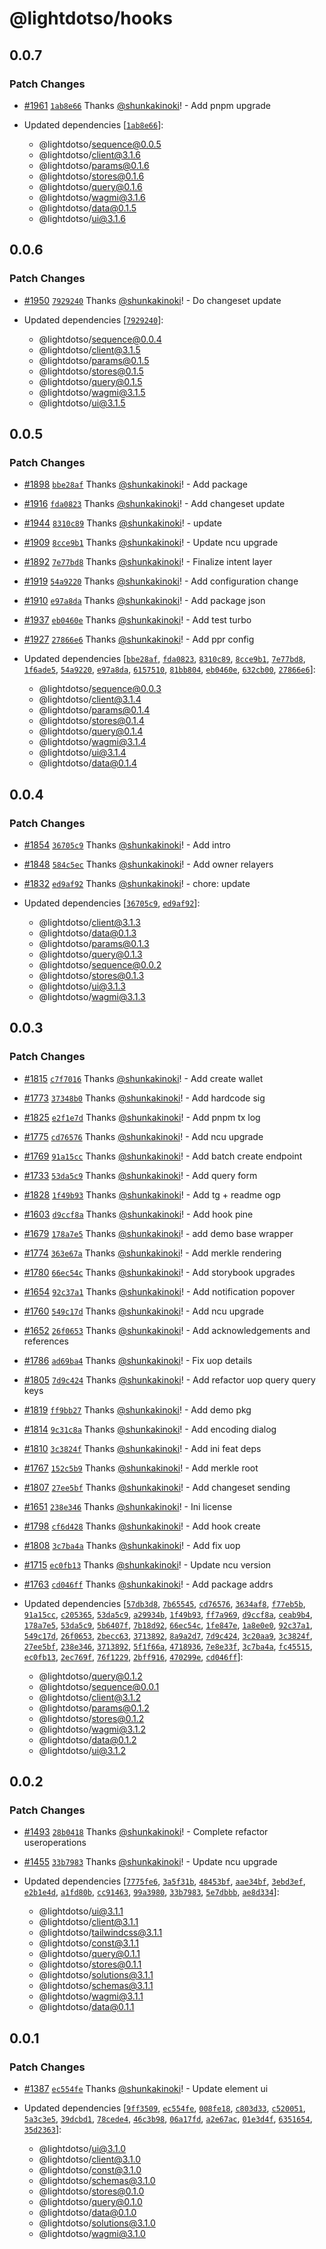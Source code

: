 # @lightdotso/hooks

## 0.0.7

### Patch Changes

- [#1961](https://github.com/LightotSo/LightotSo/pull/1961) [`1ab8e66`](https://github.com/LightotSo/LightotSo/commit/1ab8e662bb5ee7cb25c434f72548a8e7701b8d3a) Thanks [@shunkakinoki](https://github.com/shunkakinoki)! - Add pnpm upgrade

- Updated dependencies [[`1ab8e66`](https://github.com/LightotSo/LightotSo/commit/1ab8e662bb5ee7cb25c434f72548a8e7701b8d3a)]:
  - @lightdotso/sequence@0.0.5
  - @lightdotso/client@3.1.6
  - @lightdotso/params@0.1.6
  - @lightdotso/stores@0.1.6
  - @lightdotso/query@0.1.6
  - @lightdotso/wagmi@3.1.6
  - @lightdotso/data@0.1.5
  - @lightdotso/ui@3.1.6

## 0.0.6

### Patch Changes

- [#1950](https://github.com/LightotSo/LightotSo/pull/1950) [`7929240`](https://github.com/LightotSo/LightotSo/commit/79292406cad549b546bddfb37e77e85689201212) Thanks [@shunkakinoki](https://github.com/shunkakinoki)! - Do changeset update

- Updated dependencies [[`7929240`](https://github.com/LightotSo/LightotSo/commit/79292406cad549b546bddfb37e77e85689201212)]:
  - @lightdotso/sequence@0.0.4
  - @lightdotso/client@3.1.5
  - @lightdotso/params@0.1.5
  - @lightdotso/stores@0.1.5
  - @lightdotso/query@0.1.5
  - @lightdotso/wagmi@3.1.5
  - @lightdotso/ui@3.1.5

## 0.0.5

### Patch Changes

- [#1898](https://github.com/LightotSo/LightotSo/pull/1898) [`bbe28af`](https://github.com/LightotSo/LightotSo/commit/bbe28af571881afbe20a84a81db2ab1f7746b11f) Thanks [@shunkakinoki](https://github.com/shunkakinoki)! - Add package

- [#1916](https://github.com/LightotSo/LightotSo/pull/1916) [`fda0823`](https://github.com/LightotSo/LightotSo/commit/fda08234433e19a5573dacca2f6fcb40caf0a458) Thanks [@shunkakinoki](https://github.com/shunkakinoki)! - Add changeset update

- [#1944](https://github.com/LightotSo/LightotSo/pull/1944) [`8310c89`](https://github.com/LightotSo/LightotSo/commit/8310c89d2593b00c759cffb096bd73b8bf1e7a43) Thanks [@shunkakinoki](https://github.com/shunkakinoki)! - update

- [#1909](https://github.com/LightotSo/LightotSo/pull/1909) [`8cce9b1`](https://github.com/LightotSo/LightotSo/commit/8cce9b10f27e1005b7c2ab2c725e7af3972a2bfc) Thanks [@shunkakinoki](https://github.com/shunkakinoki)! - Update ncu upgrade

- [#1892](https://github.com/LightotSo/LightotSo/pull/1892) [`7e77bd8`](https://github.com/LightotSo/LightotSo/commit/7e77bd82e4656d514bdb00d6b160d7f0fdc5952d) Thanks [@shunkakinoki](https://github.com/shunkakinoki)! - Finalize intent layer

- [#1919](https://github.com/LightotSo/LightotSo/pull/1919) [`54a9220`](https://github.com/LightotSo/LightotSo/commit/54a9220b468f7cc6707591c0fdc487bb41e878ec) Thanks [@shunkakinoki](https://github.com/shunkakinoki)! - Add configuration change

- [#1910](https://github.com/LightotSo/LightotSo/pull/1910) [`e97a8da`](https://github.com/LightotSo/LightotSo/commit/e97a8da7fa0e903047c9c74b6e8342ea3d2b9ea8) Thanks [@shunkakinoki](https://github.com/shunkakinoki)! - Add package json

- [#1937](https://github.com/LightotSo/LightotSo/pull/1937) [`eb0460e`](https://github.com/LightotSo/LightotSo/commit/eb0460e762e5dd9a43cb7d528795aa19df4fdf2c) Thanks [@shunkakinoki](https://github.com/shunkakinoki)! - Add test turbo

- [#1927](https://github.com/LightotSo/LightotSo/pull/1927) [`27866e6`](https://github.com/LightotSo/LightotSo/commit/27866e6433a4469e2559f7517a3f50383c564d7f) Thanks [@shunkakinoki](https://github.com/shunkakinoki)! - Add ppr config

- Updated dependencies [[`bbe28af`](https://github.com/LightotSo/LightotSo/commit/bbe28af571881afbe20a84a81db2ab1f7746b11f), [`fda0823`](https://github.com/LightotSo/LightotSo/commit/fda08234433e19a5573dacca2f6fcb40caf0a458), [`8310c89`](https://github.com/LightotSo/LightotSo/commit/8310c89d2593b00c759cffb096bd73b8bf1e7a43), [`8cce9b1`](https://github.com/LightotSo/LightotSo/commit/8cce9b10f27e1005b7c2ab2c725e7af3972a2bfc), [`7e77bd8`](https://github.com/LightotSo/LightotSo/commit/7e77bd82e4656d514bdb00d6b160d7f0fdc5952d), [`1f6ade5`](https://github.com/LightotSo/LightotSo/commit/1f6ade5e8562de488b22b9e4aef6356dab008c8e), [`54a9220`](https://github.com/LightotSo/LightotSo/commit/54a9220b468f7cc6707591c0fdc487bb41e878ec), [`e97a8da`](https://github.com/LightotSo/LightotSo/commit/e97a8da7fa0e903047c9c74b6e8342ea3d2b9ea8), [`6157510`](https://github.com/LightotSo/LightotSo/commit/615751041137814400568831454381762f13a62f), [`81bb804`](https://github.com/LightotSo/LightotSo/commit/81bb8043aa151160af9d32f9c5df912348ea5d6e), [`eb0460e`](https://github.com/LightotSo/LightotSo/commit/eb0460e762e5dd9a43cb7d528795aa19df4fdf2c), [`632cb00`](https://github.com/LightotSo/LightotSo/commit/632cb00bccfa26ef6910af3f0ad9a3a9c831043b), [`27866e6`](https://github.com/LightotSo/LightotSo/commit/27866e6433a4469e2559f7517a3f50383c564d7f)]:
  - @lightdotso/sequence@0.0.3
  - @lightdotso/client@3.1.4
  - @lightdotso/params@0.1.4
  - @lightdotso/stores@0.1.4
  - @lightdotso/query@0.1.4
  - @lightdotso/wagmi@3.1.4
  - @lightdotso/ui@3.1.4
  - @lightdotso/data@0.1.4

## 0.0.4

### Patch Changes

- [#1854](https://github.com/LightotSo/LightotSo/pull/1854) [`36705c9`](https://github.com/LightotSo/LightotSo/commit/36705c90dc5fbbb8180221eb7c08f1c844714bff) Thanks [@shunkakinoki](https://github.com/shunkakinoki)! - Add intro

- [#1848](https://github.com/LightotSo/LightotSo/pull/1848) [`584c5ec`](https://github.com/LightotSo/LightotSo/commit/584c5ec03bac1198519408b8e9c08f321b326a68) Thanks [@shunkakinoki](https://github.com/shunkakinoki)! - Add owner relayers

- [#1832](https://github.com/LightotSo/LightotSo/pull/1832) [`ed9af92`](https://github.com/LightotSo/LightotSo/commit/ed9af920be0b94d81cf3c7abe753e1fc8144e3fc) Thanks [@shunkakinoki](https://github.com/shunkakinoki)! - chore: update

- Updated dependencies [[`36705c9`](https://github.com/LightotSo/LightotSo/commit/36705c90dc5fbbb8180221eb7c08f1c844714bff), [`ed9af92`](https://github.com/LightotSo/LightotSo/commit/ed9af920be0b94d81cf3c7abe753e1fc8144e3fc)]:
  - @lightdotso/client@3.1.3
  - @lightdotso/data@0.1.3
  - @lightdotso/params@0.1.3
  - @lightdotso/query@0.1.3
  - @lightdotso/sequence@0.0.2
  - @lightdotso/stores@0.1.3
  - @lightdotso/ui@3.1.3
  - @lightdotso/wagmi@3.1.3

## 0.0.3

### Patch Changes

- [#1815](https://github.com/LightotSo/LightotSo/pull/1815) [`c7f7016`](https://github.com/LightotSo/LightotSo/commit/c7f7016afc9c4eaa13f080f7200ba497369875fc) Thanks [@shunkakinoki](https://github.com/shunkakinoki)! - Add create wallet

- [#1773](https://github.com/LightotSo/LightotSo/pull/1773) [`37348b0`](https://github.com/LightotSo/LightotSo/commit/37348b0dea4bd6160b11088ca7437177e7617af3) Thanks [@shunkakinoki](https://github.com/shunkakinoki)! - Add hardcode sig

- [#1825](https://github.com/LightotSo/LightotSo/pull/1825) [`e2f1e7d`](https://github.com/LightotSo/LightotSo/commit/e2f1e7d69149430b1e25fb45fb609d835817812e) Thanks [@shunkakinoki](https://github.com/shunkakinoki)! - Add pnpm tx log

- [#1775](https://github.com/LightotSo/LightotSo/pull/1775) [`cd76576`](https://github.com/LightotSo/LightotSo/commit/cd765766ac828c75dd8ad1a068a07b859009c085) Thanks [@shunkakinoki](https://github.com/shunkakinoki)! - Add ncu upgrade

- [#1769](https://github.com/LightotSo/LightotSo/pull/1769) [`91a15cc`](https://github.com/LightotSo/LightotSo/commit/91a15cc50f4adbbf3f463b4b571f533ede803454) Thanks [@shunkakinoki](https://github.com/shunkakinoki)! - Add batch create endpoint

- [#1733](https://github.com/LightotSo/LightotSo/pull/1733) [`53da5c9`](https://github.com/LightotSo/LightotSo/commit/53da5c96f0a858500bbdc89bd6327a7eb5089e6c) Thanks [@shunkakinoki](https://github.com/shunkakinoki)! - Add query form

- [#1828](https://github.com/LightotSo/LightotSo/pull/1828) [`1f49b93`](https://github.com/LightotSo/LightotSo/commit/1f49b939979776205ad1644a4b1ae6e2501a4ed2) Thanks [@shunkakinoki](https://github.com/shunkakinoki)! - Add tg + readme ogp

- [#1603](https://github.com/LightotSo/LightotSo/pull/1603) [`d9ccf8a`](https://github.com/LightotSo/LightotSo/commit/d9ccf8a4a97c46bfd4f8bb0d2693017a30948718) Thanks [@shunkakinoki](https://github.com/shunkakinoki)! - Add hook pine

- [#1679](https://github.com/LightotSo/LightotSo/pull/1679) [`178a7e5`](https://github.com/LightotSo/LightotSo/commit/178a7e50e3059be679ae5e262def126e10a03c8a) Thanks [@shunkakinoki](https://github.com/shunkakinoki)! - add demo base wrapper

- [#1774](https://github.com/LightotSo/LightotSo/pull/1774) [`363e67a`](https://github.com/LightotSo/LightotSo/commit/363e67aad45765e4731172846a1d3619df6794de) Thanks [@shunkakinoki](https://github.com/shunkakinoki)! - Add merkle rendering

- [#1780](https://github.com/LightotSo/LightotSo/pull/1780) [`66ec54c`](https://github.com/LightotSo/LightotSo/commit/66ec54cf719720468891d7944bfebf5857829504) Thanks [@shunkakinoki](https://github.com/shunkakinoki)! - Add storybook upgrades

- [#1654](https://github.com/LightotSo/LightotSo/pull/1654) [`92c37a1`](https://github.com/LightotSo/LightotSo/commit/92c37a1de7e71978da1f2a3795a556eea18f3d36) Thanks [@shunkakinoki](https://github.com/shunkakinoki)! - Add notification popover

- [#1760](https://github.com/LightotSo/LightotSo/pull/1760) [`549c17d`](https://github.com/LightotSo/LightotSo/commit/549c17d6db7f3eed9b20fe449823d786fe5d7cb5) Thanks [@shunkakinoki](https://github.com/shunkakinoki)! - Add ncu upgrade

- [#1652](https://github.com/LightotSo/LightotSo/pull/1652) [`26f0653`](https://github.com/LightotSo/LightotSo/commit/26f06531a111fd8746fcb25d1a73211a418289cd) Thanks [@shunkakinoki](https://github.com/shunkakinoki)! - Add acknowledgements and references

- [#1786](https://github.com/LightotSo/LightotSo/pull/1786) [`ad69ba4`](https://github.com/LightotSo/LightotSo/commit/ad69ba490fba73acb10db5e1d201a67c8ce73f41) Thanks [@shunkakinoki](https://github.com/shunkakinoki)! - Fix uop details

- [#1805](https://github.com/LightotSo/LightotSo/pull/1805) [`7d9c424`](https://github.com/LightotSo/LightotSo/commit/7d9c424808fe383e31e7500ab36faf90cf8fc9c2) Thanks [@shunkakinoki](https://github.com/shunkakinoki)! - Add refactor uop query query keys

- [#1819](https://github.com/LightotSo/LightotSo/pull/1819) [`ff9bb27`](https://github.com/LightotSo/LightotSo/commit/ff9bb272b8bec12d33639fdec39e3222b5318f9d) Thanks [@shunkakinoki](https://github.com/shunkakinoki)! - Add demo pkg

- [#1814](https://github.com/LightotSo/LightotSo/pull/1814) [`9c31c8a`](https://github.com/LightotSo/LightotSo/commit/9c31c8ad3c73ba30f7e22d2a6e52e5be486f70f1) Thanks [@shunkakinoki](https://github.com/shunkakinoki)! - Add encoding dialog

- [#1810](https://github.com/LightotSo/LightotSo/pull/1810) [`3c3824f`](https://github.com/LightotSo/LightotSo/commit/3c3824f90c790785ea81aa525dd8691257505567) Thanks [@shunkakinoki](https://github.com/shunkakinoki)! - Add ini feat deps

- [#1767](https://github.com/LightotSo/LightotSo/pull/1767) [`152c5b9`](https://github.com/LightotSo/LightotSo/commit/152c5b97495c0619db477f1ad88c20f4d62fdbfb) Thanks [@shunkakinoki](https://github.com/shunkakinoki)! - Add merkle root

- [#1807](https://github.com/LightotSo/LightotSo/pull/1807) [`27ee5bf`](https://github.com/LightotSo/LightotSo/commit/27ee5bf597d088b01048712264dedfe6c3134263) Thanks [@shunkakinoki](https://github.com/shunkakinoki)! - Add changeset sending

- [#1651](https://github.com/LightotSo/LightotSo/pull/1651) [`238e346`](https://github.com/LightotSo/LightotSo/commit/238e34694988a0af454efb049acafc4a40575f56) Thanks [@shunkakinoki](https://github.com/shunkakinoki)! - Ini license

- [#1798](https://github.com/LightotSo/LightotSo/pull/1798) [`cf6d428`](https://github.com/LightotSo/LightotSo/commit/cf6d428cd4bf7cebb881be5e34f0e257271b18de) Thanks [@shunkakinoki](https://github.com/shunkakinoki)! - Add hook create

- [#1808](https://github.com/LightotSo/LightotSo/pull/1808) [`3c7ba4a`](https://github.com/LightotSo/LightotSo/commit/3c7ba4a0f137852cd258a5bfdbf7bd9091f70b7f) Thanks [@shunkakinoki](https://github.com/shunkakinoki)! - Add fix uop

- [#1715](https://github.com/LightotSo/LightotSo/pull/1715) [`ec0fb13`](https://github.com/LightotSo/LightotSo/commit/ec0fb131eb9bf0907e3f53e75f0e20115eb1b692) Thanks [@shunkakinoki](https://github.com/shunkakinoki)! - Update ncu version

- [#1763](https://github.com/LightotSo/LightotSo/pull/1763) [`cd046ff`](https://github.com/LightotSo/LightotSo/commit/cd046ffd92d97cf47354ed99435d00d0291668e8) Thanks [@shunkakinoki](https://github.com/shunkakinoki)! - Add package addrs

- Updated dependencies [[`57db3d8`](https://github.com/LightotSo/LightotSo/commit/57db3d863209dbec8ae0624b2f0b61e92a0b5793), [`7b65545`](https://github.com/LightotSo/LightotSo/commit/7b655454373c7e69cdbb4721e052d5bdc559292c), [`cd76576`](https://github.com/LightotSo/LightotSo/commit/cd765766ac828c75dd8ad1a068a07b859009c085), [`3634af8`](https://github.com/LightotSo/LightotSo/commit/3634af8ccae4ed7c5957ff22959e48d69b75f774), [`f77eb5b`](https://github.com/LightotSo/LightotSo/commit/f77eb5bdcc7465b504b5b11fc18018a7d6947823), [`91a15cc`](https://github.com/LightotSo/LightotSo/commit/91a15cc50f4adbbf3f463b4b571f533ede803454), [`c205365`](https://github.com/LightotSo/LightotSo/commit/c20536573c633dc0dc292c2e77413dd99b1cbe4e), [`53da5c9`](https://github.com/LightotSo/LightotSo/commit/53da5c96f0a858500bbdc89bd6327a7eb5089e6c), [`a29934b`](https://github.com/LightotSo/LightotSo/commit/a29934bd4d8b5bbf8c832e7a0a9930b9d5acd0a5), [`1f49b93`](https://github.com/LightotSo/LightotSo/commit/1f49b939979776205ad1644a4b1ae6e2501a4ed2), [`ff7a969`](https://github.com/LightotSo/LightotSo/commit/ff7a9695e18a5310e4490f26b06b2eba3f66f5f7), [`d9ccf8a`](https://github.com/LightotSo/LightotSo/commit/d9ccf8a4a97c46bfd4f8bb0d2693017a30948718), [`ceab9b4`](https://github.com/LightotSo/LightotSo/commit/ceab9b4daed726c11d7b717a0f7660260ee83ca7), [`178a7e5`](https://github.com/LightotSo/LightotSo/commit/178a7e50e3059be679ae5e262def126e10a03c8a), [`53da5c9`](https://github.com/LightotSo/LightotSo/commit/53da5c96f0a858500bbdc89bd6327a7eb5089e6c), [`5b6407f`](https://github.com/LightotSo/LightotSo/commit/5b6407f21716f7118c0518139207b94ba7f6f794), [`7b18d92`](https://github.com/LightotSo/LightotSo/commit/7b18d9203f33067561969f5bc92548dd3bef1a9b), [`66ec54c`](https://github.com/LightotSo/LightotSo/commit/66ec54cf719720468891d7944bfebf5857829504), [`1fe847e`](https://github.com/LightotSo/LightotSo/commit/1fe847ea3bc5d554e80093325ea9cad628e9814b), [`1a8e0e0`](https://github.com/LightotSo/LightotSo/commit/1a8e0e0b75ea56dd409b410867ecb095d18a2256), [`92c37a1`](https://github.com/LightotSo/LightotSo/commit/92c37a1de7e71978da1f2a3795a556eea18f3d36), [`549c17d`](https://github.com/LightotSo/LightotSo/commit/549c17d6db7f3eed9b20fe449823d786fe5d7cb5), [`26f0653`](https://github.com/LightotSo/LightotSo/commit/26f06531a111fd8746fcb25d1a73211a418289cd), [`2becc63`](https://github.com/LightotSo/LightotSo/commit/2becc6388d9db500eb08da08b3671691c894347b), [`3713892`](https://github.com/LightotSo/LightotSo/commit/3713892a029757d20fe5cbf6d26b9e0e3c7cd9fb), [`8a9a2d7`](https://github.com/LightotSo/LightotSo/commit/8a9a2d722d8bd4e5a48f9764eb6798c245b224e6), [`7d9c424`](https://github.com/LightotSo/LightotSo/commit/7d9c424808fe383e31e7500ab36faf90cf8fc9c2), [`3c20aa9`](https://github.com/LightotSo/LightotSo/commit/3c20aa9ca4252e738b41a393d2a21791e8fe720e), [`3c3824f`](https://github.com/LightotSo/LightotSo/commit/3c3824f90c790785ea81aa525dd8691257505567), [`27ee5bf`](https://github.com/LightotSo/LightotSo/commit/27ee5bf597d088b01048712264dedfe6c3134263), [`238e346`](https://github.com/LightotSo/LightotSo/commit/238e34694988a0af454efb049acafc4a40575f56), [`3713892`](https://github.com/LightotSo/LightotSo/commit/3713892a029757d20fe5cbf6d26b9e0e3c7cd9fb), [`5f1f66a`](https://github.com/LightotSo/LightotSo/commit/5f1f66a3cc924c5fcf1bbb8e1f1672409830dd2e), [`4718936`](https://github.com/LightotSo/LightotSo/commit/471893669fd5933a584aec0e3d59b60514504dbc), [`7e8e33f`](https://github.com/LightotSo/LightotSo/commit/7e8e33fd2f4d7d41b52b78cc9a05a383574290f2), [`3c7ba4a`](https://github.com/LightotSo/LightotSo/commit/3c7ba4a0f137852cd258a5bfdbf7bd9091f70b7f), [`fc45515`](https://github.com/LightotSo/LightotSo/commit/fc455155848f8065fb4c190df13163afae482be5), [`ec0fb13`](https://github.com/LightotSo/LightotSo/commit/ec0fb131eb9bf0907e3f53e75f0e20115eb1b692), [`2ec769f`](https://github.com/LightotSo/LightotSo/commit/2ec769f0449b2986df898d69599d794589ff2037), [`76f1229`](https://github.com/LightotSo/LightotSo/commit/76f12290bb8d0d475b2525e4621ff0fcf97be372), [`2bff916`](https://github.com/LightotSo/LightotSo/commit/2bff9161003fa526078131e1cdffd10873d1328b), [`470299e`](https://github.com/LightotSo/LightotSo/commit/470299e19097596b892043034fdd075479054244), [`cd046ff`](https://github.com/LightotSo/LightotSo/commit/cd046ffd92d97cf47354ed99435d00d0291668e8)]:
  - @lightdotso/query@0.1.2
  - @lightdotso/sequence@0.0.1
  - @lightdotso/client@3.1.2
  - @lightdotso/params@0.1.2
  - @lightdotso/stores@0.1.2
  - @lightdotso/wagmi@3.1.2
  - @lightdotso/data@0.1.2
  - @lightdotso/ui@3.1.2

## 0.0.2

### Patch Changes

- [#1493](https://github.com/LightotSo/LightotSo/pull/1493) [`28b0418`](https://github.com/LightotSo/LightotSo/commit/28b0418cd7ef20b4c32566ec6275afb9970033aa) Thanks [@shunkakinoki](https://github.com/shunkakinoki)! - Complete refactor useroperations

- [#1455](https://github.com/LightotSo/LightotSo/pull/1455) [`33b7983`](https://github.com/LightotSo/LightotSo/commit/33b79832712965b6d95674239a2e78f95938a2f4) Thanks [@shunkakinoki](https://github.com/shunkakinoki)! - Update ncu upgrade

- Updated dependencies [[`7775fe6`](https://github.com/LightotSo/LightotSo/commit/7775fe6dc64589adbb8aff0bfccd91ce15576d5b), [`3a5f31b`](https://github.com/LightotSo/LightotSo/commit/3a5f31b6ba020f1e338b9362be88d9478bb54818), [`48453bf`](https://github.com/LightotSo/LightotSo/commit/48453bfaf66de41a8dee355e8e56c2c1f334c32a), [`aae34bf`](https://github.com/LightotSo/LightotSo/commit/aae34bfc21e074fe5745b77e5c9284e33d11b204), [`3ebd3ef`](https://github.com/LightotSo/LightotSo/commit/3ebd3eff715e6ff51549d0de4c1eb76a90d99cad), [`e2b1e4d`](https://github.com/LightotSo/LightotSo/commit/e2b1e4d759fafb1b480e3667de4dc95b0865ce2a), [`a1fd80b`](https://github.com/LightotSo/LightotSo/commit/a1fd80b180af6d49b523faabd138422b2a91674c), [`cc91463`](https://github.com/LightotSo/LightotSo/commit/cc91463b8e6e962436a643c48363fde692ecdae5), [`99a3980`](https://github.com/LightotSo/LightotSo/commit/99a3980f9252759293fb549461221380b84ad209), [`33b7983`](https://github.com/LightotSo/LightotSo/commit/33b79832712965b6d95674239a2e78f95938a2f4), [`5e7dbbb`](https://github.com/LightotSo/LightotSo/commit/5e7dbbb74158b4c3885819d673ce7dcb5c5ad706), [`ae8d334`](https://github.com/LightotSo/LightotSo/commit/ae8d3348491ac6f1b264a5ed7b2febb3c1aff2f6)]:
  - @lightdotso/ui@3.1.1
  - @lightdotso/client@3.1.1
  - @lightdotso/tailwindcss@3.1.1
  - @lightdotso/const@3.1.1
  - @lightdotso/query@0.1.1
  - @lightdotso/stores@0.1.1
  - @lightdotso/solutions@3.1.1
  - @lightdotso/schemas@3.1.1
  - @lightdotso/wagmi@3.1.1
  - @lightdotso/data@0.1.1

## 0.0.1

### Patch Changes

- [#1387](https://github.com/LightotSo/LightotSo/pull/1387) [`ec554fe`](https://github.com/LightotSo/LightotSo/commit/ec554fe7557d5f2a6777ed4bcaf0d2a21d7ff7e1) Thanks [@shunkakinoki](https://github.com/shunkakinoki)! - Update element ui

- Updated dependencies [[`9ff3509`](https://github.com/LightotSo/LightotSo/commit/9ff3509103697ca25d714f37ea737d663ca82c61), [`ec554fe`](https://github.com/LightotSo/LightotSo/commit/ec554fe7557d5f2a6777ed4bcaf0d2a21d7ff7e1), [`008fe18`](https://github.com/LightotSo/LightotSo/commit/008fe18dcd1d7ca091a81bd68a915627be1a4773), [`c803d33`](https://github.com/LightotSo/LightotSo/commit/c803d33a77f0f7b87c34808efa925bbf204a32e0), [`c520051`](https://github.com/LightotSo/LightotSo/commit/c520051e9656bb789d7fcb8ca81aa2ab638ade03), [`5a3c3e5`](https://github.com/LightotSo/LightotSo/commit/5a3c3e54f87eccc7f9aa338d252b85c36ff8de6d), [`39dcbd1`](https://github.com/LightotSo/LightotSo/commit/39dcbd1ffd23dcdbad339c455acf44ea4a046dea), [`78cede4`](https://github.com/LightotSo/LightotSo/commit/78cede4cb27b34a6087c9d7c96303c9aa461002b), [`46c3b98`](https://github.com/LightotSo/LightotSo/commit/46c3b9852fc1689662bf6487b0b53d31f0c253c1), [`06a17fd`](https://github.com/LightotSo/LightotSo/commit/06a17fd7fd5b02083071c88fa0a0d1e94a1d83b4), [`a2e67ac`](https://github.com/LightotSo/LightotSo/commit/a2e67acb9f2fc95c155c732328fcbbd14ff7cad9), [`01e3d4f`](https://github.com/LightotSo/LightotSo/commit/01e3d4f662bd1f9137f0387c2164e3ca35cd3c22), [`6351654`](https://github.com/LightotSo/LightotSo/commit/6351654eb5cb938a7eacc63d441c86736bf26a36), [`35d2363`](https://github.com/LightotSo/LightotSo/commit/35d2363c6b0a35c14689033956b2507473643d92)]:
  - @lightdotso/ui@3.1.0
  - @lightdotso/client@3.1.0
  - @lightdotso/const@3.1.0
  - @lightdotso/schemas@3.1.0
  - @lightdotso/stores@0.1.0
  - @lightdotso/query@0.1.0
  - @lightdotso/data@0.1.0
  - @lightdotso/solutions@3.1.0
  - @lightdotso/wagmi@3.1.0
